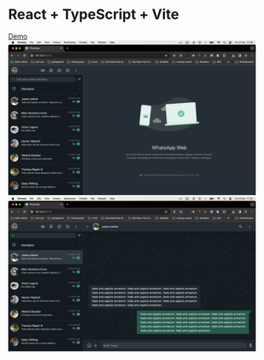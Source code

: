# React + TypeScript + Vite
<a href="https://clonewa.netlify.app/"> Demo </a>
<img src="./Screenshot 2024-02-08 at 17.08.20.png" />
<img src="./Screenshot 2024-02-08 at 17.08.36.png" />
